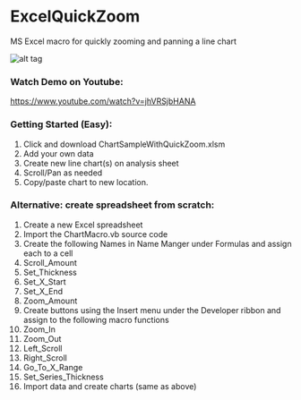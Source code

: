 # ExcelQuickZoom
MS Excel macro for quickly zooming and panning a line chart

![alt tag](https://cloud.githubusercontent.com/assets/8390126/17109692/14f98df4-5267-11e6-9b52-d57359131e68.png)


### Watch Demo on Youtube:

https://www.youtube.com/watch?v=jhVRSjbHANA

### Getting Started (Easy):
1. Click and download ChartSampleWithQuickZoom.xlsm
2. Add your own data
3. Create new line chart(s) on analysis sheet
4. Scroll/Pan as needed
5. Copy/paste chart to new location.

### Alternative: create spreadsheet from scratch:
1. Create a new Excel spreadsheet
2. Import the ChartMacro.vb source code
3. Create the following Names in Name Manger under Formulas and assign each to a cell
  1. Scroll_Amount
  2. Set_Thickness
  3. Set_X_Start
  4. Set_X_End
  5. Zoom_Amount
4. Create buttons using the Insert menu under the Developer ribbon and assign to the following macro functions
  1. Zoom_In
  2. Zoom_Out
  3. Left_Scroll
  4. Right_Scroll
  5. Go_To_X_Range
  6. Set_Series_Thickness
5. Import data and create charts (same as above)

   
